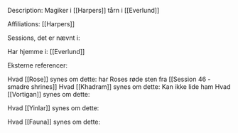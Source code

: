 Description:
Magiker i [[Harpers]] tårn i [[Everlund]]

Affiliations:
[[Harpers]]

Sessions, det er nævnt i:


Har hjemme i:
[[Everlund]]

Eksterne referencer:

Hvad [[Rose]] synes om dette:
har Roses røde sten fra [[Session 46 - smadre shrines]]
Hvad [[Khadram]] synes om dette:
Kan ikke lide ham
Hvad [[Vortigan]] synes om dette:

Hvad [[Yinlar]] synes om dette:

Hvad [[Fauna]] synes om dette:



